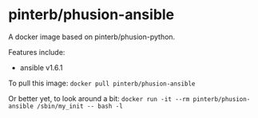 # pinterb/phusion-ansible

A docker image based on pinterb/phusion-python.

Features include:   
- ansible v1.6.1   

To pull this image:
`docker pull pinterb/phusion-ansible`

Or better yet, to look around a bit:
`docker run -it --rm pinterb/phusion-ansible /sbin/my_init -- bash -l`
